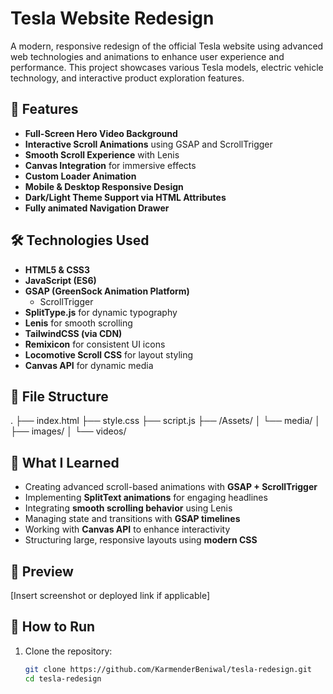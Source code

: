 # Tesla Website Redesign

A modern, responsive redesign of the official Tesla website using advanced web technologies and animations to enhance user experience and performance. This project showcases various Tesla models, electric vehicle technology, and interactive product exploration features.

## 🚀 Features

- **Full-Screen Hero Video Background**
- **Interactive Scroll Animations** using GSAP and ScrollTrigger
- **Smooth Scroll Experience** with Lenis
- **Canvas Integration** for immersive effects
- **Custom Loader Animation**
- **Mobile & Desktop Responsive Design**
- **Dark/Light Theme Support via HTML Attributes**
- **Fully animated Navigation Drawer**

## 🛠️ Technologies Used

- **HTML5 & CSS3**
- **JavaScript (ES6)**
- **GSAP (GreenSock Animation Platform)**
  - ScrollTrigger
- **SplitType.js** for dynamic typography
- **Lenis** for smooth scrolling
- **TailwindCSS (via CDN)**
- **Remixicon** for consistent UI icons
- **Locomotive Scroll CSS** for layout styling
- **Canvas API** for dynamic media

## 📁 File Structure

.
├── index.html
├── style.css
├── script.js
├── /Assets/
│ └── media/
│ ├── images/
│ └── videos/



## 🧠 What I Learned

- Creating advanced scroll-based animations with **GSAP + ScrollTrigger**
- Implementing **SplitText animations** for engaging headlines
- Integrating **smooth scrolling behavior** using Lenis
- Managing state and transitions with **GSAP timelines**
- Working with **Canvas API** to enhance interactivity
- Structuring large, responsive layouts using **modern CSS**

## 📸 Preview

[Insert screenshot or deployed link if applicable]

## 📌 How to Run

1. Clone the repository:
   ```bash
   git clone https://github.com/KarmenderBeniwal/tesla-redesign.git
   cd tesla-redesign
